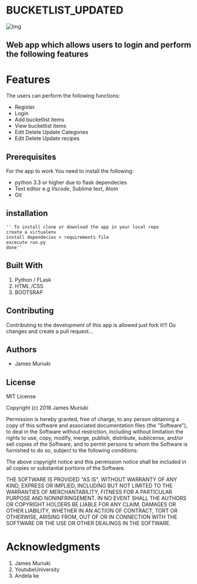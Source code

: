 BUCKETLIST_UPDATED
===
![Img](https://i.imgur.com/nk1oDX3.png)

Web app which allows users to login and perform the following features
---

Features
===
The users can perform the following functions:

* Register
* Login
* Add bucketlist items
* View bucketlist items
* Edit Delete Update Categories
* Edit Delete Update recipes

Prerequisites
----
For the app to work You need to install the following:
* python 3.3 or higher due to flask dependecies
* Text editor e.g *Vscode*, Sublime text, Atom
* Git

installation
---
    '' To install clone or download the app in your local repo
    create a virtualenv
    install dependecies > requirements file
    excecute run.py
    done''

Built With
---
1. Python / FLask 
2. HTML /CSS
3. BOOTSRAP

Contributing
---
Contributing to the development of this app is allowed just fork it!!!
Do changes and create a pull request...

Authors
---
* James Muriuki

License
---
MIT License

Copyright (c) 2018 James Muriuki

Permission is hereby granted, free of charge, to any person obtaining a copy
of this software and associated documentation files (the "Software"), to deal
in the Software without restriction, including without limitation the rights
to use, copy, modify, merge, publish, distribute, sublicense, and/or sell
copies of the Software, and to permit persons to whom the Software is
furnished to do so, subject to the following conditions:

The above copyright notice and this permission notice shall be included in all
copies or substantial portions of the Software.

THE SOFTWARE IS PROVIDED "AS IS", WITHOUT WARRANTY OF ANY KIND, EXPRESS OR
IMPLIED, INCLUDING BUT NOT LIMITED TO THE WARRANTIES OF MERCHANTABILITY,
FITNESS FOR A PARTICULAR PURPOSE AND NONINFRINGEMENT. IN NO EVENT SHALL THE
AUTHORS OR COPYRIGHT HOLDERS BE LIABLE FOR ANY CLAIM, DAMAGES OR OTHER
LIABILITY, WHETHER IN AN ACTION OF CONTRACT, TORT OR OTHERWISE, ARISING FROM,
OUT OF OR IN CONNECTION WITH THE SOFTWARE OR THE USE OR OTHER DEALINGS IN THE
SOFTWARE.


Acknowledgments
=== 
1. James Muriuki
2. YoutubeUniversity
3. Andela ke

